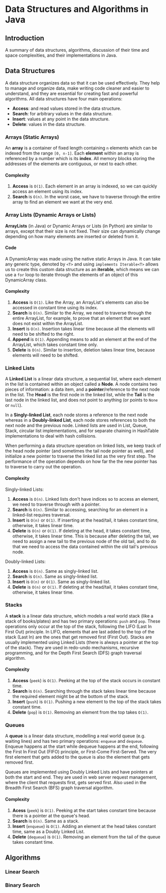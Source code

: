 # Data Structures and Algorithms in Java

## Introduction
A summary of data structures, algorithms, discussion of their time and space complexities, and their implementations in Java.

## Data Structures
A data structure organizes data so that it can be used effectively. They help to manage and organize data, make writing code cleaner and easier to understand, and they are essential for creating fast and powerful algorithms. All data structures have four main operations:
- **Access**: and read values stored in the data structure.
- **Search**: for arbitrary values in the data structure.
- **Insert**: values at any point in the data structure.
- **Delete**: values in the data structure.

### Arrays (Static Arrays)
An **array** is a container of fixed length containing `n` elements which can be indexed from the range `[0, n-1]`. Each **element** within an array is referenced by a number which is its **index**. All memory blocks storing the addresses of the elements are contiguous, or next to each other.

#### Complexity
1. **Access** is `O(1)`. Each element in an array is indexed, so we can quickly access an element using its index.
2. **Search** is `O(n)`. In the worst case, we have to traverse through the entire array to find an element we want at the very end.


### Array Lists (Dynamic Arrays or Lists)
**ArrayLists** (in Java) or Dynamic Arrays or Lists (in Python) are similar to arrays, except that their size is not fixed. Their size can dynamically change depending on how many elements are inserted or deleted from it.

#### Code
A DynamicArray was made using the native static Arrays in Java. It can take any generic type, denoted by `<T>` and using `implements Iterable<T>` allows us to create this custom data structure as an **iterable**, which means we can use a `for` loop to iterate through the elements of an object of this DynamicArray class.

#### Complexity
1. **Access** is `O(1)`. Like the Array, an ArrayList's elements can also be accessed in constant time using its index.
2. **Search** is `O(n)`. Similar to the Array, we need to traverse through the entire ArrayList, for example, to prove that an element that we want does not exist within the ArrayList.
3. **Insert** is `O(n)`. Insertion takes linear time because all the elements will need to be shifted to the right.
4. **Append** is `O(1)`. Appending means to add an element at the end of the ArrayList, which takes constant time only.
5. **Delete** is `O(n)`. Similar to insertion, deletion takes linear time, because elements will need to be shifted.


### Linked Lists
A **Linked List** is a linear data structure, a sequential list, where each element in the list is contained within an object called a **Node**. A node contains two pieces of information: a data item, and a **pointer**/reference to the next node in the list. The **Head** is the first node in the linked list, while the **Tail** is the last node in the linked list, and does not point to anything (or points to `None` or `null`). 

In a  **Singly-linked List**, each node stores a reference to the next node whereas in a **Doubly-linked List**, each node stores references to both the next node and the previous node. Linked lists are used in List, Queue, Stack, circular list implementations, and for separate chaining in HashTable implementations to deal with hash collisions.

When performing a data structure operation on linked lists, we keep track of the head node pointer (and sometimes the tail node pointer as well), and initialize a new pointer to traverse the linked list as the very first step. The performance of the operation depends on how far the the new pointer has to traverse to carry out the operation.

#### Complexity

Singly-linked Lists:
1. **Access** is `O(n)`. Linked lists don't have indices so to access an element, we need to traverse through with a pointer.
2. **Search** is `O(n)`. Similar to accessing, searching for an element in a linked-list requires traversal.
3. **Insert** is `O(n)` or `O(1)`. If inserting at the head/tail, it takes constant time, otherwise, it takes linear time.
4. **Delete** is `O(n)` or `O(1)`. If deleting at the head, it takes constant time, otherwise, it takes linear time. This is because after deleting the tail, we need to assign a new tail to the previous node of the old tail, and to do that we need to access the data contained within the old tail's previous node.

Doubly-linked Lists:
1. **Access** is `O(n)`. Same as singly-linked list.
2. **Search** is `O(n)`. Same as singly-linked list.
3. **Insert** is `O(n)` or `O(1)`. Same as singly-linked list.
4. **Delete** is `O(n)` or `O(1)`. If deleting at the head/tail, it takes constant time, otherwise, it takes linear time.

### Stacks

A **stack** is a linear data structure, which models a real world stack (like a
stack of books/plates) and has two primary operations: `push` and `pop`. These
operations only occur at the top of the stack, following the LIFO (Last In 
First Out) principle. In LIFO, elements that are last added to the top of the 
stack (Last In) are the ones that get removed first (First Out). Stacks are 
usually implemented using Linked Lists (there is always a pointer at the top of
the stack). They are used in redo-undo mechanisms, recursive programming, and 
for the Depth First Search (DFS) graph traversal algorithm.

#### Complexity

1. **Access** (`peek`) is `O(1)`. Peeking at the top of the stack occurs in
constant time.
2. **Search** is `O(n)`. Searching through the stack takes linear time because
the required element might be at the bottom of the stack.
3. **Insert** (`push`) is `O(1)`. Pushing a new element to the top of the stack
takes constant time.
4. **Delete** (`pop`) is `O(1)`. Removing an element from the top takes `O(1)`.

### Queues

A **queue** is a linear data structure, modelling a real world queue (e.g.
waiting lines) and has two primary operations: `enqueue` and `dequeue`. Enqueue
happens at the start while dequeue happens at the end, following the First In
First Out (FIFO) principle, or First-Come First-Served. The very first element
that gets added to the queue is also the element that gets removed first.

Queues are implemented using Doubly Linked Lists and have pointers at 
both the start and end. They are used in web server request management, where
the client that requests first, gets served first. Also used in the Breadth
First Search (BFS) graph traversal algorithm.

#### Complexity

1. **Acess** (`peek`) is `O(1)`. Peeking at the start takes constant time
because there is a pointer at the queue's head.
2. **Search** is `O(n)`. Same as a stack.
3. **Insert** (`enqueue`) is `O(1)`. Adding an element at the head takes
constant time, same as a Doubly Linked List.
4. **Delete** (`dequeue`) is `O(1)`. Removing an element from the tail of the
queue takes constant time.

## Algorithms



### Linear Search


### Binary Search



